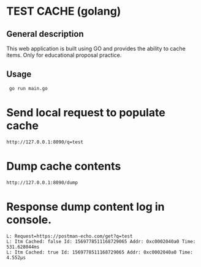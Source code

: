 # TEST CACHE  (golang)

## General description

This web application is built using GO and provides the ability to cache items. Only for educational proposal practice.

## Usage

```
 go run main.go
 ``````

# Send local request to populate cache

```
http://127.0.0.1:8090/q=test
``````

# Dump cache contents
```
http://127.0.0.1:8090/dump
```

# Response dump content log in console.
```
L: Request=https://postman-echo.com/get?q=test
L: Itm Cached: false Id: 1569778511168729065 Addr: 0xc0002040a0 Time: 531.628044ms
L: Itm Cached: true Id: 1569778511168729065 Addr: 0xc0002040a0 Time: 4.552µs
```

